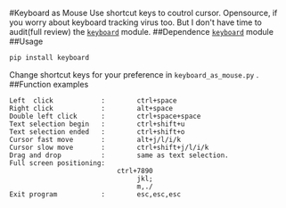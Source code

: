 #Keyboard as Mouse
Use shortcut keys to coutrol cursor.
Opensource, if you worry about keyboard tracking virus too.
But I don't have time to audit(full review) the [`keyboard`](https://pypi.python.org/pypi/keyboard) module.
##Dependence
[`keyboard`](https://pypi.python.org/pypi/keyboard) module
##Usage
```cmd
pip install keyboard
```
Change shortcut keys for your preference in `keyboard_as_mouse.py` .
##Function examples  
```text
Left  click            :        ctrl+space  
Right click            :        alt+space  
Double left click      :        ctrl+space+space  
Text selection begin   :        ctrl+shift+u  
Text selection ended   :        ctrl+shift+o  
Cursor fast move       :        alt+j/l/i/k  
Cursor slow move       :        ctrl+shift+j/l/i/k  
Drag and drop          :        same as text selection.  
Full screen positioning:  
                           ctrl+7890  
                                jkl;  
                                m,./  
Exit program           :        esc,esc,esc  
```
